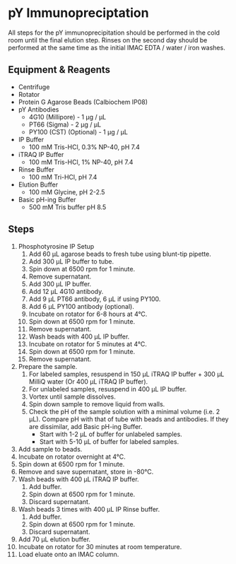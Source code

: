 # pY Immunopreciptation

All steps for the pY immunoprecipitation should be performed in the cold room
until the final elution step. Rinses on the second day should be performed at
the same time as the initial IMAC EDTA / water / iron washes.

## Equipment & Reagents

* Centrifuge
* Rotator
* Protein G Agarose Beads (Calbiochem IP08)
* pY Antibodies
    * 4G10 (Millipore) - 1 μg / μL
    * PT66 (Sigma) - 2 μg / μL
    * PY100 (CST) (Optional) - 1 μg / μL
* IP Buffer
    * 100 mM Tris-HCl, 0.3% NP-40, pH 7.4
* iTRAQ IP Buffer
    * 100 mM Tris-HCl, 1% NP-40, pH 7.4
* Rinse Buffer
    * 100 mM Tri-HCl, pH 7.4
* Elution Buffer
    * 100 mM Glycine, pH 2-2.5
* Basic pH-ing Buffer
    * 500 mM Tris buffer pH 8.5

## Steps

1. Phosphotyrosine IP Setup
    1. Add 60 μL agarose beads to fresh tube using blunt-tip pipette.
    2. Add 300 μL IP buffer to tube.
    3. Spin down at 6500 rpm for 1 minute.
    4. Remove supernatant.
    5. Add 300 μL IP buffer.
    6. Add 12 μL 4G10 antibody.
    7. Add 9 μL PT66 antibody, 6 μL if using PY100.
    8. Add 6 μL PY100 antibody (optional).
    9. Incubate on rotator for 6-8 hours at 4°C.
    10. Spin down at 6500 rpm for 1 minute.
    11. Remove supernatant.
    12. Wash beads with 400 μL IP buffer.
    13. Incubate on rotator for 5 minutes at 4°C.
    14. Spin down at 6500 rpm for 1 minute.
    15. Remove supernatant.
2. Prepare the sample.
    1. For labeled samples, resuspend in 150 μL iTRAQ IP buffer + 300 μL MilliQ
       water (Or 400 μL iTRAQ IP buffer).
    2. For unlabeled samples, resuspend in 400 μL IP buffer.
    3. Vortex until sample dissolves.
    4. Spin down sample to remove liquid from walls.
    5. Check the pH of the sample solution with a minimal volume (i.e. 2
       μL). Compare pH with that of tube with beads and antibodies. If they are
       dissimilar, add Basic pH-ing Buffer.
          * Start with 1-2 μL of buffer for unlabeled samples.
          * Start with 5-10 μL of buffer for labeled samples.
3. Add sample to beads.
4. Incubate on rotator overnight at 4°C.
5. Spin down at 6500 rpm for 1 minute.
6. Remove and save supernatant, store in -80°C.
7. Wash beads with 400 μL iTRAQ IP buffer.
    1. Add buffer.
    2. Spin down at 6500 rpm for 1 minute.
    3. Discard supernatant.
8. Wash beads 3 times with 400 μL IP Rinse buffer.
    1. Add buffer.
    2. Spin down at 6500 rpm for 1 minute.
    3. Discard supernatant.
9. Add 70 μL elution buffer.
10. Incubate on rotator for 30 minutes at room temperature.
11. Load eluate onto an IMAC column.
